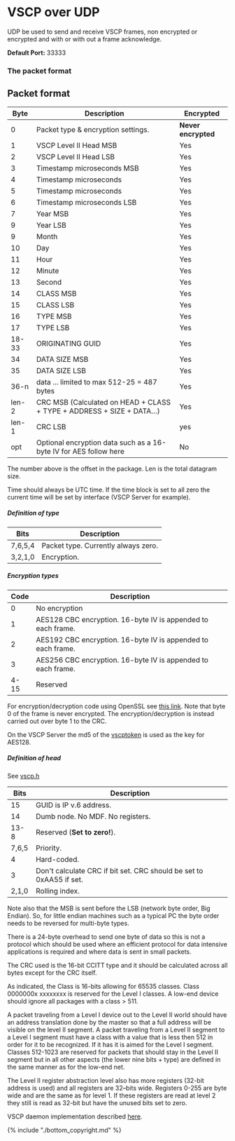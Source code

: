 # VSCP over UDP

UDP be used to send and receive VSCP frames, non encrypted or encrypted and with or with out a frame acknowledge.

**Default Port:** 33333

### The packet format

## Packet format

 | Byte  | Description                                                            | Encrypted           | 
 | ----  | -----------                                                            | ---------           | 
 | 0     | Packet type & encryption settings.                                     | **Never encrypted** | 
 | 1     | VSCP Level II Head MSB                                                 | Yes                 | 
 | 2     | VSCP Level II Head LSB                                                 | Yes                 | 
 | 3     | Timestamp microseconds MSB                                             | Yes                 | 
 | 4     | Timestamp microseconds                                                 | Yes                 | 
 | 5     | Timestamp microseconds                                                 | Yes                 | 
 | 6     | Timestamp microseconds LSB                                             | Yes                 | 
 | 7     | Year MSB                                                               | Yes                 | 
 | 9     | Year LSB                                                               | Yes                 | 
 | 9     | Month                                                                  | Yes                 | 
 | 10    | Day                                                                    | Yes                 | 
 | 11    | Hour                                                                   | Yes                 | 
 | 12    | Minute                                                                 | Yes                 | 
 | 13    | Second                                                                 | Yes                 | 
 | 14    | CLASS MSB                                                              | Yes                 | 
 | 15    | CLASS LSB                                                              | Yes                 | 
 | 16    | TYPE MSB                                                               | Yes                 | 
 | 17    | TYPE LSB                                                               | Yes                 | 
 | 18-33 | ORIGINATING GUID                                                       | Yes                 | 
 | 34    | DATA SIZE MSB                                                          | Yes                 | 
 | 35    | DATA SIZE LSB                                                          | Yes                 | 
 | 36-n  | data ... limited to max 512-25 = 487 bytes                             | Yes                 | 
 | len-2 | CRC MSB (Calculated on HEAD + CLASS + TYPE + ADDRESS + SIZE + DATA…) | Yes                 | 
 | len-1 | CRC LSB                                                                | yes                 | 
 | opt   | Optional encryption data such as a 16-byte IV for AES follow here      | No                  | 

The number above is the offset in the package. Len is the total datagram size.

Time should always be UTC time. If the time block is set to all zero the current time will be set by interface (VSCP Server for example).

##### Definition of type

 | Bits    | Description                         | 
 | ----    | -----------                         | 
 | 7,6,5,4 | Packet type. Currently always zero. | 
 | 3,2,1,0 | Encryption.                         | 

##### Encryption types

 | Code | Description                                                  | 
 | ---- | -----------                                                  | 
 | 0    | No encryption                                                | 
 | 1    | AES128 CBC encryption. 16-byte IV is appended to each frame. | 
 | 2    | AES192 CBC encryption. 16-byte IV is appended to each frame. | 
 | 3    | AES256 CBC encryption. 16-byte IV is appended to each frame. | 
 | 4-15 | Reserved                                                     | 

For encryption/decryption code using OpenSSL see [this link](https///wiki.openssl.org/index.php/EVP_Authenticated_Encryption_and_Decryption). Note that byte 0 of the frame is never encrypted. The encryption/decryption is instead carried out over byte 1 to the CRC.

On the VSCP Server the md5 of the [vscptoken](http://www.vscp.org/docs/vscpd/doku.php?id=configuring_the_vscp_daemon#security) is used as the key for AES128.

##### Definition of head

See [vscp.h](https///github.com/grodansparadis/vscp/blob/master/src/vscp/common/vscp.h)

 | Bits  | Description                                                         | 
 | ----  | -----------                                                         | 
 | 15    | GUID is IP v.6 address.                                             | 
 | 14    | Dumb node. No MDF. No registers.                                    | 
 | 13-8  | Reserved (**Set to zero!**).                                        | 
 | 7,6,5 | Priority.                                                           | 
 | 4     | Hard-coded.                                                         | 
 | 3     | Don't calculate CRC if bit set. CRC should be set to 0xAA55 if set. | 
 | 2,1,0 | Rolling index.                                                      | 

Note also that the MSB is sent before the LSB (network byte order, Big Endian). So, for little endian machines such as a typical PC the byte order needs to be reversed for multi-byte types.

There is a 24-byte overhead to send one byte of data so this is not a protocol which should be used where an efficient protocol for data intensive applications is required and where data is sent in small packets.

The CRC used is the 16-bit CCITT type and it should be calculated across all bytes except for the CRC itself.

As indicated, the Class is 16-bits allowing for 65535 classes. Class 0000000x xxxxxxxx is reserved for the Level I classes. A low-end device should ignore all packages with a class > 511.

A packet traveling from a Level I device out to the Level II world should have an address translation done by the master so that a full address will be visible on the level II segment. A packet traveling from a Level II segment to a Level I segment must have a class with a value that is less then 512 in order for it to be recognized. If it has it is aimed for the Level I segment. Classes 512-1023 are reserved for packets that should stay in the Level II segment but in all other aspects (the lower nine bits + type) are defined in the same manner as for the low-end net.

The Level II register abstraction level also has more registers (32-bit address is used) and all registers are 32–bits wide. Registers 0-255 are byte wide and are the same as for level 1. If these registers are read at level 2 they still is read as 32-bit but have the unused bits set to zero. 

VSCP daemon implementation described [here](https://www.vscp.org/docs/vscpd/doku.php?id=daemon_udp_protocol_description_general).



{% include "./bottom_copyright.md" %}
 
